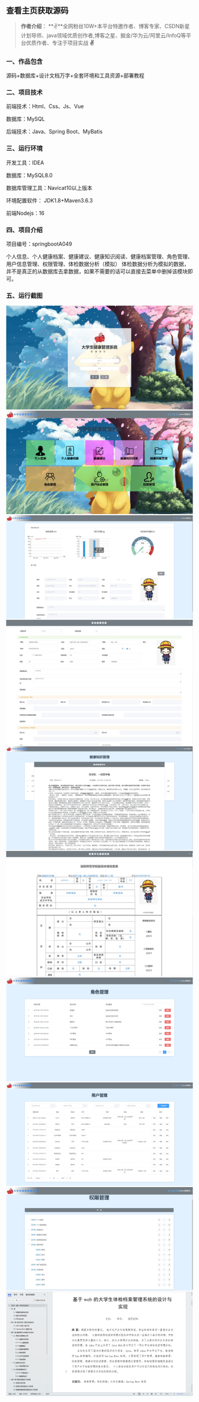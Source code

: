  
## 查看主页获取源码

> **作者介绍**： **✌**全网粉丝10W+本平台特邀作者、博客专家、CSDN新星计划导师、java领域优质创作者,博客之星、掘金/华为云/阿里云/InfoQ等平台优质作者、专注于项目实战 **✌**

  

### 一、作品包含

源码+数据库+设计文档万字+全套环境和工具资源+部署教程

### 二、项目技术

前端技术：Html、Css、Js、Vue

数据库：MySQL

后端技术：Java、Spring Boot、MyBatis

### 三、运行环境

开发工具：IDEA

数据库：MySQL8.0

数据库管理工具：Navicat10以上版本

环境配置软件： JDK1.8+Maven3.6.3

前端Nodejs：16

### 四、项目介绍
项目编号：springbootA049

个人信息、个人健康档案、健康建议、健康知识阅读、健康档案管理、角色管理、用户信息管理、权限管理、体检数据分析（模拟）
体检数据分析为模拟的数据，并不是真正的从数据库去拿数据，如果不需要的话可以直接去菜单中删掉该模块即可。

### 五、运行截图

![1.png](./1.png)
![2.png](./2.png)
![3.png](./3.png)
![4.png](./4.png)
![5.png](./5.png)
![6.png](./6.png)
![7.png](./7.png)
![8.png](./8.png)
![9.png](./9.png)
![10.png](./10.png)
